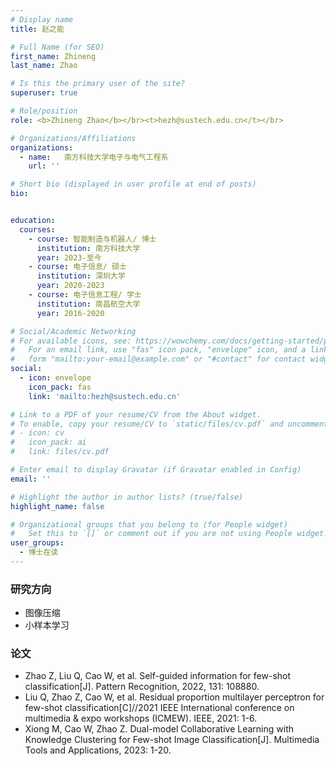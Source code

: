 ```yaml
---
# Display name
title: 赵之能

# Full Name (for SEO)
first_name: Zhineng
last_name: Zhao

# Is this the primary user of the site?
superuser: true

# Role/position
role: <b>Zhineng Zhao</b></br><t>hezh@sustech.edu.cn</t></br>

# Organizations/Affiliations
organizations:
  - name:   南方科技大学电子与电气工程系
    url: ''

# Short bio (displayed in user profile at end of posts)
bio:


education:
  courses:
    - course: 智能制造与机器人/ 博士
      institution: 南方科技大学
      year: 2023-至今 
    - course: 电子信息/ 硕士
      institution: 深圳大学
      year: 2020-2023
    - course: 电子信息工程/ 学士
      institution: 南昌航空大学
      year: 2016-2020

# Social/Academic Networking
# For available icons, see: https://wowchemy.com/docs/getting-started/page-builder/#icons
#   For an email link, use "fas" icon pack, "envelope" icon, and a link in the
#   form "mailto:your-email@example.com" or "#contact" for contact widget.
social:
  - icon: envelope
    icon_pack: fas
    link: 'mailto:hezh@sustech.edu.cn'

# Link to a PDF of your resume/CV from the About widget.
# To enable, copy your resume/CV to `static/files/cv.pdf` and uncomment the lines below.
# - icon: cv
#   icon_pack: ai
#   link: files/cv.pdf

# Enter email to display Gravatar (if Gravatar enabled in Config)
email: ''

# Highlight the author in author lists? (true/false)
highlight_name: false

# Organizational groups that you belong to (for People widget)
#   Set this to `[]` or comment out if you are not using People widget.
user_groups:
  - 博士在读
---
```



### **研究方向**
* 图像压缩
* 小样本学习


### **论文**
*	Zhao Z, Liu Q, Cao W, et al. Self-guided information for few-shot classification[J]. Pattern Recognition, 2022, 131: 108880. 
* Liu Q, Zhao Z, Cao W, et al. Residual proportion multilayer perceptron for few-shot classification[C]//2021 IEEE International conference on multimedia & expo workshops (ICMEW). IEEE, 2021: 1-6.
* Xiong M, Cao W, Zhao Z. Dual-model Collaborative Learning with Knowledge Clustering for Few-shot Image Classification[J]. Multimedia Tools and Applications, 2023: 1-20.